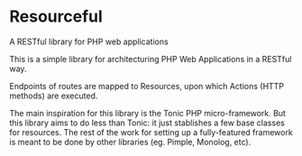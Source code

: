 # Resourceful

A RESTful library for PHP web applications

This is a simple library for architecturing PHP Web Applications in a RESTful way.

Endpoints of routes are mapped to Resources, upon which Actions (HTTP methods) are executed.

The main inspiration for this library is the Tonic PHP micro-framework. But this library aims to do less than Tonic: it just stablishes a few base classes for resources. The rest of the work for setting up a fully-featured framework is meant to be done by other libraries (eg. Pimple, Monolog, etc).